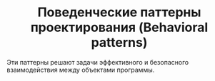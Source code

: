 <div align="center"><h1> Поведенческие паттерны проектирования (Behavioral patterns) </h1></div>    
Эти паттерны решают задачи эффективного и безопасного взаимодействия между объектами программы.

